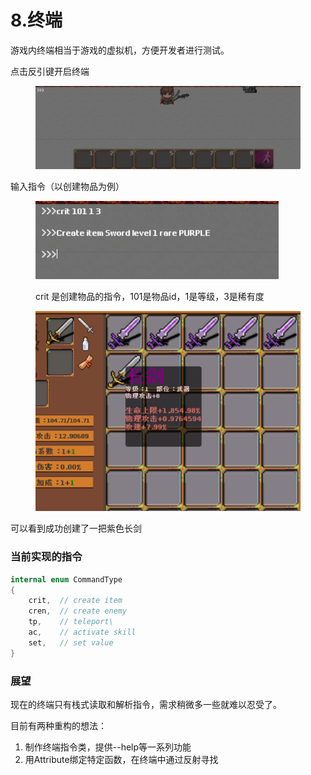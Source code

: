 # 8.终端

游戏内终端相当于游戏的虚拟机，方便开发者进行测试。

点击反引键开启终端

<figure><img src="../.gitbook/assets/image (12).png" alt=""><figcaption></figcaption></figure>

输入指令（以创建物品为例）

<figure><img src="../.gitbook/assets/image (1) (1) (1).png" alt=""><figcaption><p>crit 是创建物品的指令，101是物品id，1是等级，3是稀有度</p></figcaption></figure>

<figure><img src="../.gitbook/assets/image (2) (1) (1).png" alt=""><figcaption></figcaption></figure>

可以看到成功创建了一把紫色长剑

### 当前实现的指令

```csharp
internal enum CommandType
{
    crit,  // create item
    cren,  // create enemy
    tp,    // teleport\
    ac,    // activate skill
    set,   // set value
}
```

### 展望

现在的终端只有栈式读取和解析指令，需求稍微多一些就难以忍受了。

目前有两种重构的想法：

1. 制作终端指令类，提供--help等一系列功能
2. 用Attribute绑定特定函数，在终端中通过反射寻找
